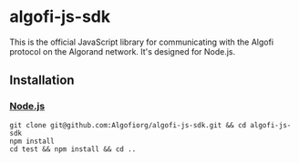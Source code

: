 # algofi-js-sdk

This is the official JavaScript library for communicating with the Algofi protocol on the Algorand network. It's designed for Node.js.

## Installation

### [Node.js](https://nodejs.org/en/download/)

```
git clone git@github.com:Algofiorg/algofi-js-sdk.git && cd algofi-js-sdk
npm install
cd test && npm install && cd ..
```
